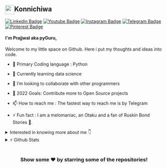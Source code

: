 ## Konnichiwa <img src="https://github.com/TheDudeThatCode/TheDudeThatCode/blob/master/Assets/Hi.gif" width="29px" height=29 align=left>

[![Linkedin Badge](https://img.shields.io/badge/-LinkedIn-0e76a8?style=flat-square&logo=Linkedin&logoColor=white)](https://www.linkedin.com/in/itspyguru/)
[![Youtube Badge](https://img.shields.io/badge/-youtube-ff0000?style=flat-square&logo=youtube&logoColor=white)](https://www.youtube.com/@itspyguru)
[![Instagram Badge](https://img.shields.io/badge/-Instagram-e4405f?style=flat-square&logo=Instagram&logoColor=white)](https://www.instagram.com/itspyguru/)
[![Telegram Badge](https://img.shields.io/badge/-Telegram-0088cc?style=flat-square&logo=Telegram&logoColor=white)](https://t.me/itspyguru)
[![Pinterest Badge](https://img.shields.io/badge/Pinterest-E8175D?style=flat-square&logo=pinterest&logoColor=white)](https://www.pinterest.ca/itspyguru)

#### I'm Prajjwal aka pyGuru,

Welcome to my little space on Github. Here i put my thoughts and ideas into code.

- 🔭 Primary Coding language : Python
- 🌱 Currently learning data science
- 👯 I’m looking to collaborate with other programmers
- 🥅 2022 Goals: Contribute more to Open Source projects
- 📫 How to reach me : The fastest way to reach me is by Telegram

- ⚡ Fun fact : I am a melomaniac, an Otaku and a fan of Ruskin Bond Stories 🤣.

<details>
	<summary>Interested in knowing more about me 👇 </summary>

  <br />
  <img alt="Hououin Kyoma" align="right" src="https://github.com/pyGuru123/pyGuru123/blob/main/assets/madScientist.gif">

  I'm a Student, Developer, and Python Instructor. I like programming, 
  cryptography and designing. I am interested in extra-terrestrials and 
  trying to understand our universe, studying theoretical physics by my own. 
  I like photography and collecting pictures. A simple and down to 
  earth boy who is so keen to learn every day a new thing. 
  <br />
  <p align="center">
    <img src="https://readme-typing-svg.herokuapp.com?lines=I+Love+Python;I'm+passionate+about+ML;I+love+making+Games+and+Apps;&width=400&height=50">
  </p>
  
</details>

<details>
	<summary> ⚡ Github Stats </summary>
	<br />

[![Prajjwal's github stats](https://github-readme-stats.vercel.app/api?username=pyguru123)](https://github.com/anuraghazra/github-readme-stats)
<img src="https://github-readme-streak-stats.herokuapp.com/?user=pyguru123&" alt="pyguru123"/>

![Profile views](https://komarev.com/ghpvc/?username=pyguru123&label=PROFILE+VIEWS&style=flat-square) 
![GitHub followers](https://img.shields.io/github/followers/pyguru123?style=social)
</details>

#

<div align="center">

### Show some ❤️ by starring some of the repositories!

</div>

<!-- links -->
[fiverr]: https://www.fiverr.com/itspyguru
[Whistle of Darkness]: https://dwhistle.wordpress.com
[youtube]: https://www.youtube.com/c/pyGuru
[instagram]: https://www.instagram.com/prajjwalpathak35
[pinterest]: https://www.pinterest.ca/prajjwalpathak3 
